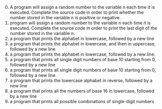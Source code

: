 0. A program will assign a random number to the variable n each time it is executed. Complete the source code in order to print whether the number stored in the variable n is positive or negative.
1. program will assign a random number to the variable n each time it is executed. Complete the source code in order to print the last digit of the number stored in the variable n.
2.  a program that prints the alphabet in lowercase, followed by a new line
3. a program that prints the alphabet in lowercase, and then in uppercase, followed by a new line
4. a program that prints the alphabet in lowercase, followed by a new line.
5. a program that prints all single digit numbers of base 10 starting from 0, followed by a new line
6. a program that prints all single digit numbers of base 10 starting from 0, followed by a new line.
7. a program that prints the lowercase alphabet in reverse, followed by a new line
8. a program that prints all the numbers of base 16 in lowercase, followed by a new line
9. a program that prints all possible combinations of single-digit numbers
